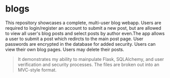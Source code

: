 # blogs

This repository showcases a complete, multi-user blog webapp. Users are required to login/register an account to submit a new post, 
but are allowed to view all user's blog posts and select posts by author even.The app allows a user to submit a post which redircts 
to the main post page. User passwords are encrypted in the database for added security. Users can view their own blog pages. Users 
may delete their posts.

> It demonstrates my ability to mainpulate Flask, SQLAlchemy, and user verification and security processes. The files are broken out
into an MVC-style format.
